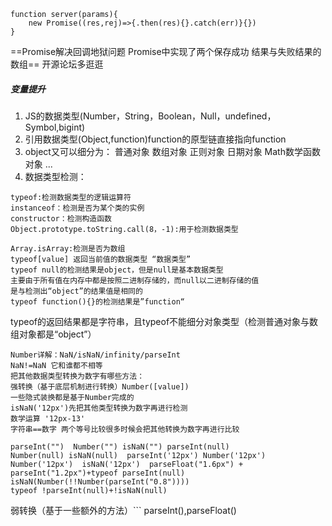 ```
function server(params){
	new Promise((res,rej)=>{.then(res){}.catch(err)}{})
}
```

==Promise解决回调地狱问题
Promise中实现了两个保存成功
结果与失败结果的数组==
开源论坛多逛逛
##### **变量提升**
1. JS的数据类型(Number，String，Boolean，Null，undefined，Symbol,bigint)
2. 引用数据类型(Object,function)function的原型链直接指向function
3. object又可以细分为：
	普通对象
	数组对象
	正则对象
	日期对象
	Math数学函数对象
	...
4. 数据类型检测：
```
typeof:检测数据类型的逻辑运算符
instanceof：检测是否为某个类的实例
constructor：检测构造函数
Object.prototype.toString.call(8，-1):用于检测数据类型
```
```
Array.isArray:检测是否为数组
typeof[value] 返回当前值的数据类型 “数据类型”
typeof null的检测结果是object，但是null是基本数据类型
主要由于所有值在内存中都是按照二进制存储的，而null以二进制存储的值
是与检测出“object”的结果值是相同的
typeof function(){}的检测结果是”function“
```

typeof的返回结果都是字符串，且typeof不能细分对象类型（检测普通对象与数组对象都是“object”）

```
Number详解：NaN/isNaN/infinity/parseInt
NaN!=NaN 它和谁都不相等
把其他数据类型转换为数字有哪些方法：
强转换（基于底层机制进行转换）Number([value])
一些隐式装换都是基于Number完成的
isNaN('12px')先把其他类型转换为数字再进行检测
数学运算 '12px-13'
字符串==数字 两个等号比较很多时候会把其他转换为数字再进行比较
```
```
parseInt("")  Number("") isNaN("") parseInt(null)
Number(null) isNaN(null)  parseInt('12px') Number('12px')
Number('12px')  isNaN('12px')  parseFloat("1.6px") + parseInt("1.2px")+typeof parseInt(null)
isNaN(Number(!!Number(parseInt("0.8"))))
typeof !parseInt(null)+!isNaN(null)
```
弱转换（基于一些额外的方法）```
parseInt(),parseFloat()
```